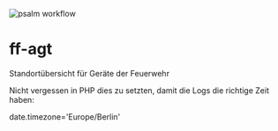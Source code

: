 ![psalm workflow](https://github.com/j-herden/ff-atemschutz/.github/workflows/psalm.yml/badge.svg)
# ff-agt
Standortübersicht für Geräte der Feuerwehr

Nicht vergessen in PHP dies zu setzten, damit die Logs die richtige Zeit haben:

date.timezone='Europe/Berlin'
